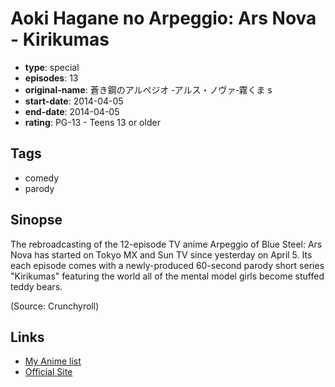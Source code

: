# Aoki Hagane no Arpeggio: Ars Nova - Kirikumas

-   **type**: special
-   **episodes**: 13
-   **original-name**: 蒼き鋼のアルペジオ ‐アルス・ノヴァ‐霧くま s
-   **start-date**: 2014-04-05
-   **end-date**: 2014-04-05
-   **rating**: PG-13 - Teens 13 or older

## Tags

-   comedy
-   parody

## Sinopse

The rebroadcasting of the 12-episode TV anime Arpeggio of Blue Steel: Ars Nova has started on Tokyo MX and Sun TV since yesterday on April 5. Its each episode comes with a newly-produced 60-second parody short series "Kirikumas" featuring the world all of the mental model girls become stuffed teddy bears.

(Source: Crunchyroll)

## Links

-   [My Anime list](https://myanimelist.net/anime/23627/Aoki_Hagane_no_Arpeggio__Ars_Nova_-_Kirikumas)
-   [Official Site](http://aokihagane.com/wp.php?p=555&m=news)
